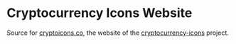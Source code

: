 # Cryptocurrency Icons Website

Source for [cryptoicons.co](http://cryptoicons.co), the website of the [cryptocurrency-icons](https://github.com/atomiclabs/cryptocurrency-icons) project.
